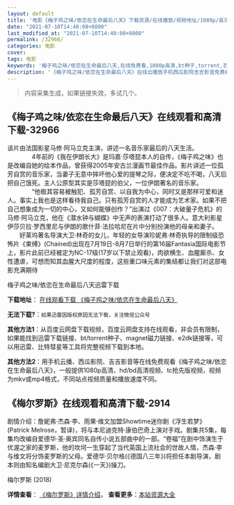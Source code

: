 ```yaml
---
layout: default
title: '电影《梅子鸡之味/依恋在生命最后八天》下载资源/在线播放/视频地址/1080p/高清/蓝光'
date: "2021-07-10T14:40:08+0800"
last_modified_at: "2021-07-10T14:40:08+0800"
permalink: /32966/
categories: 电影
cover:
tags: 电影
keywords: '梅子鸡之味/依恋在生命最后八天,在线免费看,1080p高清,bt种子,torrent,百度云盘,magnet,磁力链,迅雷下载资源'
description: '《梅子鸡之味/依恋在生命最后八天》在线云播放手机西瓜影院吉吉影音免费看，1080p高清bd/hd未删减完整版和tc抢先枪版，mkv/mp4格式，附带bt/torrent种子、magnet/磁力链、百度云盘、网盘资源迅雷下载链接'
---
```


>内容采集生成，如果链接失效，多试几个。


## 《梅子鸡之味/依恋在生命最后八天》在线观看和高清下载-32966

该片由法国影星马修&middot;阿马立克主演，讲述一名音乐家最后的八天生活。<br />　　　　4年前的《我在伊朗长大》是玛嘉·莎塔琵本人的自传，《梅子鸡之味》也是改编自她的绘本作品，曾获得2005年安古兰漫画节最佳作品。影片讲述一位孤芳自赏的音乐家，当妻子无意中摔坏他心爱的提琴之际，便决定不吃不喝，八天后把自己饿死。主人公原型其实是莎塔琵的伯父，一位伊朗著名的音乐家。<br />　　　　“他极其容易被触犯、孤芳自赏、以自我为中心，同时又是那样可爱和迷人。事实上我也是这样看待我自己。只有孤芳自赏的人才能成为艺术家。如果不把自己想象成为一切的中心，又如何能够创作？&rdquo;出演过《007：大破量子危机》的马修·阿马立克，他在《潜水钟与蝴蝶》中无声的表演打动了很多人。意大利影星伊莎贝拉·罗西里尼与伊朗的歌什菲&middot;法拉哈尼在片中分别扮演他的母亲和妻子。<br />　　好莱坞著名导演大卫&middot;林奇的女儿，年轻的女导演珍妮弗&middot;林奇执导的限制级恐怖片《束缚》(Chained)出现在7月19日-8月7日举行的第16届Fantasia国际电影节上，影片此前已经被定为NC-17级(17岁以下禁止观看)，肉欲横生、血腥厮杀、女性遭虐，可想而知其血腥大尺度的程度，这些重口味元素的集结都让我们对这部电影充满期待<br />


梅子鸡之味/依恋在生命最后八天迅雷下载

**下载地址**： [在线观看下载 《梅子鸡之味/依恋在生命最后八天》](https://www.993dy.com//vod-detail-id-15818.html) 


**无法下载?**：`如果迅雷因版权原因无法下载，关注微信公众号 `

**其他方法1**：从百度云网盘下载视频，百度云网盘支持在线观看，非会员有限制，如果能找到迅雷下载链接、bt/torrent种子、magnet磁力链接、e2dk链接等，可以用迅雷、比特彗星等工具将完整视频下载到本地。

**其他方法2**：用手机云播、西瓜影院、吉吉影音等在线免费观看《梅子鸡之味/依恋在生命最后八天》，一般提供1080p高清、hd/bd高清视频、tc抢先版视频，视频为mkv或mp4格式，不同站点视频质量和播放速度不同。


## 《梅尔罗斯》在线观看和高清下载-2914

剧情介绍：詹妮弗·杰森·李、雨果·维文加盟Showtime迷你剧《浮生若梦》(Patrick Melrose，暂译)，将与本尼迪克特·康伯巴奇上演对手戏。剧集共5集，每集均改编自爱德华·圣·奥宾同名自传小说五部曲中的一部。“卷福”在剧中饰演生于优渥之家的麦罗斯，他的坎坷一生穿起了当代英国上流社会的世故人情，杰森·李与维文将分饰麦罗斯的父母。爱德华·贝尔格(《德国八三年》)将担任本剧导演，剧本则由知名编剧大卫·尼克尔森(《一天》)操刀。


梅尔罗斯 (2018)

**详情查看**： [《梅尔罗斯》详情介绍](/movie/2914/)， **查看更多**：[本站资源大全](/movie/t/all/)

